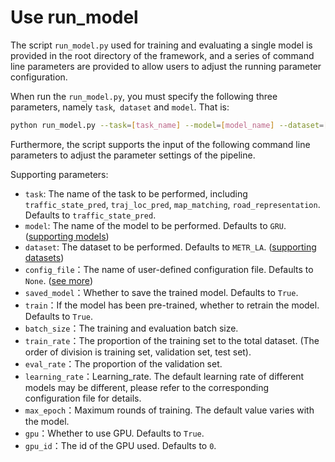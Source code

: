 # Use run_model

The script `run_model.py` used for training and evaluating a single model is provided in the root directory of the framework, and a series of command line parameters are provided to allow users to adjust the running parameter configuration. 

When run the `run_model.py`, you must specify the following three parameters, namely `task`,` dataset` and `model`. That is:

```sh
python run_model.py --task=[task_name] --model=[model_name] --dataset=[dataset_name]
```

Furthermore, the script supports the input of the following command line parameters to adjust the parameter settings of the pipeline.

Supporting parameters:

- `task`: The name of the task to be performed, including `traffic_state_pred`, `traj_loc_pred`, `map_matching`, `road_representation`. Defaults to `traffic_state_pred`.
- `model`: The name of the model to be performed. Defaults to `GRU`. ([supporting models](../model))
- `dataset`: The dataset to be performed. Defaults to `METR_LA`. ([supporting datasets](../data/raw_data.md))
- `config_file`：The name of user-defined configuration file. Defaults to `None`. ([see more](../config_settings.md))
- `saved_model`：Whether to save the trained model. Defaults to `True`.
- `train`：If the model has been pre-trained, whether to retrain the model. Defaults to `True`.
- `batch_size`：The training and evaluation batch size.
- `train_rate`：The proportion of the training set to the total dataset. (The order of division is training set, validation set, test set).
- `eval_rate`：The proportion of the validation set.
- `learning_rate`：Learning_rate. The default learning rate of different models may be different, please refer to the corresponding configuration file for details.
- `max_epoch`：Maximum rounds of training. The default value varies with the model.
- `gpu`：Whether to use GPU. Defaults to `True`.
- `gpu_id`：The id of the GPU used. Defaults to `0`.
